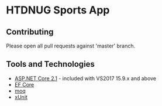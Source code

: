 # HTDNUG Sports App

## Contributing

Please open all pull requests against 'master' branch. 

## Tools and Technologies
* [ASP.NET Core 2.1](https://docs.microsoft.com/en-us/aspnet/core/) - included with VS2017 15.9.x and above
* [EF Core](https://docs.microsoft.com/en-us/ef/core/)
* [moq](https://github.com/moq/moq4)
* [xUnit](https://xunit.github.io/)
